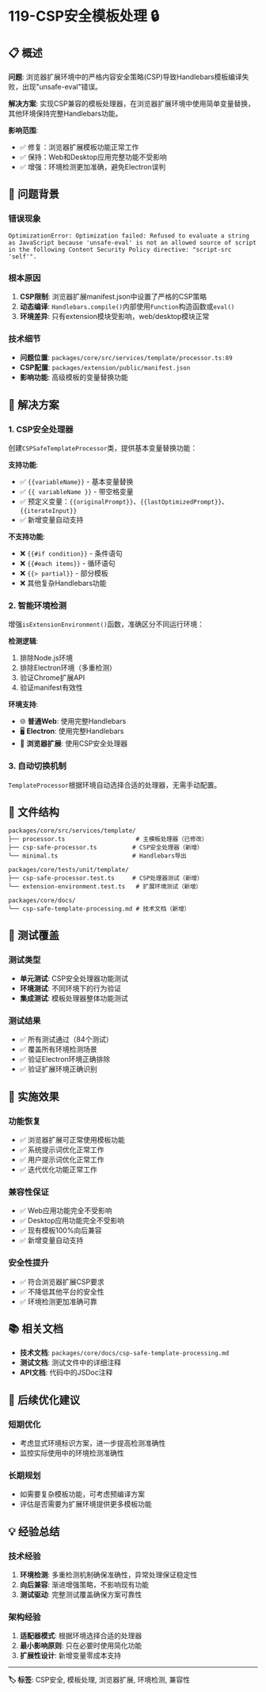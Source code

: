 # 119-CSP安全模板处理 🔒

## 📋 概述

**问题**: 浏览器扩展环境中的严格内容安全策略(CSP)导致Handlebars模板编译失败，出现"unsafe-eval"错误。

**解决方案**: 实现CSP兼容的模板处理器，在浏览器扩展环境中使用简单变量替换，其他环境保持完整Handlebars功能。

**影响范围**: 
- ✅ 修复：浏览器扩展模板功能正常工作
- ✅ 保持：Web和Desktop应用完整功能不受影响
- ✅ 增强：环境检测更加准确，避免Electron误判

## 🚨 问题背景

### 错误现象
```
OptimizationError: Optimization failed: Refused to evaluate a string as JavaScript because 'unsafe-eval' is not an allowed source of script in the following Content Security Policy directive: "script-src 'self'".
```

### 根本原因
1. **CSP限制**: 浏览器扩展manifest.json中设置了严格的CSP策略
2. **动态编译**: `Handlebars.compile()`内部使用`Function`构造函数或`eval()`
3. **环境差异**: 只有extension模块受影响，web/desktop模块正常

### 技术细节
- **问题位置**: `packages/core/src/services/template/processor.ts:89`
- **CSP配置**: `packages/extension/public/manifest.json`
- **影响功能**: 高级模板的变量替换功能

## 🎯 解决方案

### 1. CSP安全处理器
创建`CSPSafeTemplateProcessor`类，提供基本变量替换功能：

**支持功能**:
- ✅ `{{variableName}}` - 基本变量替换
- ✅ `{{ variableName }}` - 带空格变量
- ✅ 预定义变量：`{{originalPrompt}}`、`{{lastOptimizedPrompt}}`、`{{iterateInput}}`
- ✅ 新增变量自动支持

**不支持功能**:
- ❌ `{{#if condition}}` - 条件语句
- ❌ `{{#each items}}` - 循环语句
- ❌ `{{> partial}}` - 部分模板
- ❌ 其他复杂Handlebars功能

### 2. 智能环境检测
增强`isExtensionEnvironment()`函数，准确区分不同运行环境：

**检测逻辑**:
1. 排除Node.js环境
2. 排除Electron环境（多重检测）
3. 验证Chrome扩展API
4. 验证manifest有效性

**环境支持**:
- 🌐 **普通Web**: 使用完整Handlebars
- 🖥️ **Electron**: 使用完整Handlebars  
- 🧩 **浏览器扩展**: 使用CSP安全处理器

### 3. 自动切换机制
`TemplateProcessor`根据环境自动选择合适的处理器，无需手动配置。

## 📁 文件结构

```
packages/core/src/services/template/
├── processor.ts                    # 主模板处理器（已修改）
├── csp-safe-processor.ts          # CSP安全处理器（新增）
└── minimal.ts                     # Handlebars导出

packages/core/tests/unit/template/
├── csp-safe-processor.test.ts     # CSP处理器测试（新增）
└── extension-environment.test.ts   # 扩展环境测试（新增）

packages/core/docs/
└── csp-safe-template-processing.md # 技术文档（新增）
```

## 🧪 测试覆盖

### 测试类型
- **单元测试**: CSP安全处理器功能测试
- **环境测试**: 不同环境下的行为验证
- **集成测试**: 模板处理器整体功能测试

### 测试结果
- ✅ 所有测试通过（84个测试）
- ✅ 覆盖所有环境检测场景
- ✅ 验证Electron环境正确排除
- ✅ 验证扩展环境正确识别

## 🎉 实施效果

### 功能恢复
- ✅ 浏览器扩展可正常使用模板功能
- ✅ 系统提示词优化正常工作
- ✅ 用户提示词优化正常工作
- ✅ 迭代优化功能正常工作

### 兼容性保证
- ✅ Web应用功能完全不受影响
- ✅ Desktop应用功能完全不受影响
- ✅ 现有模板100%向后兼容
- ✅ 新增变量自动支持

### 安全性提升
- ✅ 符合浏览器扩展CSP要求
- ✅ 不降低其他平台的安全性
- ✅ 环境检测更加准确可靠

## 📚 相关文档

- **技术文档**: `packages/core/docs/csp-safe-template-processing.md`
- **测试文档**: 测试文件中的详细注释
- **API文档**: 代码中的JSDoc注释

## 🔄 后续优化建议

### 短期优化
- 考虑显式环境标识方案，进一步提高检测准确性
- 监控实际使用中的环境检测准确性

### 长期规划
- 如需要复杂模板功能，可考虑预编译方案
- 评估是否需要为扩展环境提供更多模板功能

## 💡 经验总结

### 技术经验
1. **环境检测**: 多重检测机制确保准确性，异常处理保证稳定性
2. **向后兼容**: 渐进增强策略，不影响现有功能
3. **测试驱动**: 完整测试覆盖确保方案可靠性

### 架构经验
1. **适配器模式**: 根据环境选择合适的处理器
2. **最小影响原则**: 只在必要时使用简化功能
3. **扩展性设计**: 新增变量零成本支持

---

**🏷️ 标签**: CSP安全, 模板处理, 浏览器扩展, 环境检测, 兼容性
